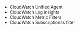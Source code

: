 - CloudWatch Unified Agent 
- CloudWatch Log insights 
- CloudWatch Metric Filters
- CloudWatch Subscriptionss filter